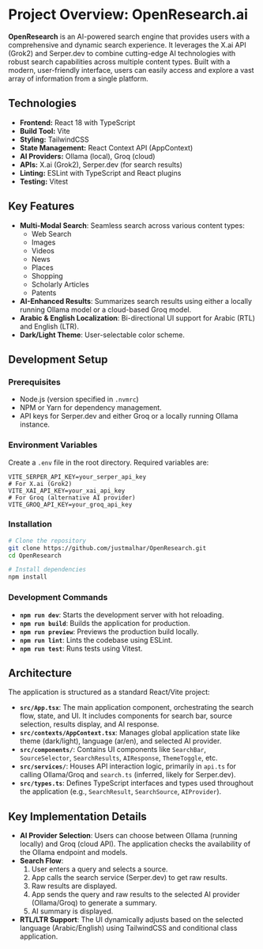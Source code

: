 # Project Overview: OpenResearch.ai

**OpenResearch** is an AI-powered search engine that provides users with a comprehensive and dynamic search experience. It leverages the X.ai API (Grok2) and Serper.dev to combine cutting-edge AI technologies with robust search capabilities across multiple content types. Built with a modern, user-friendly interface, users can easily access and explore a vast array of information from a single platform.

## Technologies

- **Frontend:** React 18 with TypeScript
- **Build Tool:** Vite
- **Styling:** TailwindCSS
- **State Management:** React Context API (AppContext)
- **AI Providers:** Ollama (local), Groq (cloud)
- **APIs:** X.ai (Grok2), Serper.dev (for search results)
- **Linting:** ESLint with TypeScript and React plugins
- **Testing:** Vitest

## Key Features

- **Multi-Modal Search**: Seamless search across various content types:
  - Web Search
  - Images
  - Videos
  - News
  - Places
  - Shopping
  - Scholarly Articles
  - Patents
- **AI-Enhanced Results**: Summarizes search results using either a locally running Ollama model or a cloud-based Groq model.
- **Arabic & English Localization**: Bi-directional UI support for Arabic (RTL) and English (LTR).
- **Dark/Light Theme**: User-selectable color scheme.

## Development Setup

### Prerequisites

- Node.js (version specified in `.nvmrc`)
- NPM or Yarn for dependency management.
- API keys for Serper.dev and either Groq or a locally running Ollama instance.

### Environment Variables

Create a `.env` file in the root directory. Required variables are:

```env
VITE_SERPER_API_KEY=your_serper_api_key
# For X.ai (Grok2)
VITE_XAI_API_KEY=your_xai_api_key
# For Groq (alternative AI provider)
VITE_GROQ_API_KEY=your_groq_api_key
```

### Installation

```bash
# Clone the repository
git clone https://github.com/justmalhar/OpenResearch.git
cd OpenResearch

# Install dependencies
npm install
```

### Development Commands

- **`npm run dev`**: Starts the development server with hot reloading.
- **`npm run build`**: Builds the application for production.
- **`npm run preview`**: Previews the production build locally.
- **`npm run lint`**: Lints the codebase using ESLint.
- **`npm run test`**: Runs tests using Vitest.

## Architecture

The application is structured as a standard React/Vite project:

- **`src/App.tsx`**: The main application component, orchestrating the search flow, state, and UI. It includes components for search bar, source selection, results display, and AI response.
- **`src/contexts/AppContext.tsx`**: Manages global application state like theme (dark/light), language (ar/en), and selected AI provider.
- **`src/components/`**: Contains UI components like `SearchBar`, `SourceSelector`, `SearchResults`, `AIResponse`, `ThemeToggle`, etc.
- **`src/services/`**: Houses API interaction logic, primarily in `api.ts` for calling Ollama/Groq and `search.ts` (inferred, likely for Serper.dev).
- **`src/types.ts`**: Defines TypeScript interfaces and types used throughout the application (e.g., `SearchResult`, `SearchSource`, `AIProvider`).

## Key Implementation Details

- **AI Provider Selection**: Users can choose between Ollama (running locally) and Groq (cloud API). The application checks the availability of the Ollama endpoint and models.
- **Search Flow**:
  1. User enters a query and selects a source.
  2. App calls the search service (Serper.dev) to get raw results.
  3. Raw results are displayed.
  4. App sends the query and raw results to the selected AI provider (Ollama/Groq) to generate a summary.
  5. AI summary is displayed.
- **RTL/LTR Support**: The UI dynamically adjusts based on the selected language (Arabic/English) using TailwindCSS and conditional class application.
